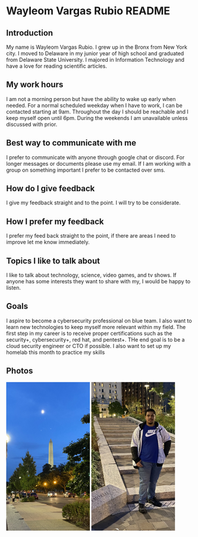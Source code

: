 # Wayleom Vargas Rubio README

## Introduction
My name is Wayleom Vargas Rubio. I grew up in the Bronx from New York city. I moved to Delaware in my junior year of high school and graduated from Delaware State University. I majored in Information Technology and have a love for reading scientific articles.

## My work hours
I am not a morning person but have the ability to wake up early when needed. For a normal scheduled weekday when I have to work, I can be contacted starting at 9am. Throughout the day I should be reachable and I keep myself open until 6pm. During the weekends I am unavailable unless discussed with prior.

## Best way to communicate with me
I prefer to communicate with anyone through google chat or discord. For longer messages or documents please use my email. If I am working with a group on something important I prefer to be contacted over sms.

## How do I give feedback
I give my feedback straight and to the point. I will try to be considerate.

## How I prefer my feedback
I prefer my feed back straight to the point, if there are areas I need to improve let me know immediately.

## Topics I like to talk about
I like to talk about technology, science, video games, and tv shows. If anyone has some interests they want to share with my, I would be happy to listen.

## Goals
I aspire to become a cybersecurity professional on blue team. I also want to learn new technologies to keep myself more relevant within my field. The first step in my career is to receive proper certifications such as the security+, cybersecurity+, red hat, and pentest+. THe end goal is to be a cloud security engineer or CTO if possible. I also want to set up my homelab this month to practice my skills

## Photos
<img src="images/IMG_0660.jpg" height=400>
<img src="images/IMG_0681.jpg" height=400>
